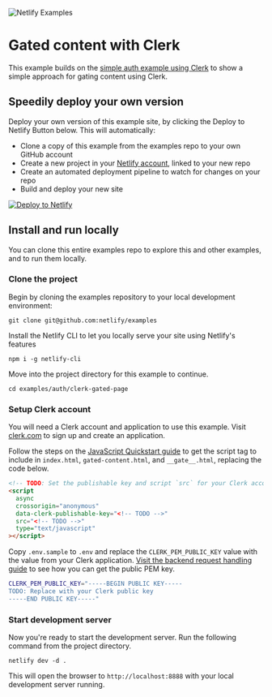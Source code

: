 ![Netlify Examples](https://github.com/netlify/examples/assets/5865/4145aa2f-b915-404f-af02-deacee24f7bf)

# Gated content with Clerk

This example builds on the [simple auth example using Clerk](https://github.com/netlify/examples/tree/main/examples/auth/clerk-js) to show a simple approach for gating content using Clerk.

## Speedily deploy your own version

Deploy your own version of this example site, by clicking the Deploy to Netlify Button below. This will automatically:

- Clone a copy of this example from the examples repo to your own GitHub account
- Create a new project in your [Netlify account](https://app.netlify.com/?utm_medium=social&utm_source=github&utm_campaign=deved&utm_content=netlify-examples), linked to your new repo
- Create an automated deployment pipeline to watch for changes on your repo
- Build and deploy your new site

[![Deploy to Netlify](https://www.netlify.com/img/deploy/button.svg)](https://app.netlify.com/start/deploy?repository=https://github.com/netlify/examples/&create_from_path=examples/auth/clerk-gated-page&utm_campaign=netlify-examples)

## Install and run locally

You can clone this entire examples repo to explore this and other examples, and to run them locally.

### Clone the project

Begin by cloning the examples repository to your local development environment:

    git clone git@github.com:netlify/examples

Install the Netlify CLI to let you locally serve your site using Netlify's features

    npm i -g netlify-cli

Move into the project directory for this example to continue.

    cd examples/auth/clerk-gated-page

### Setup Clerk account

You will need a Clerk account and application to use this example. Visit [clerk.com](https://clerk.com/) to sign up and create an application.

Follow the steps on the [JavaScript Quickstart guide](https://clerk.com/docs/quickstarts/javascript) to get the script tag to include in `index.html`, `gated-content.html`, and `__gate__.html`, replacing the code below.

```html
<!-- TODO: Set the publishable key and script `src` for your Clerk account -->
<script
  async
  crossorigin="anonymous"
  data-clerk-publishable-key="<!-- TODO -->"
  src="<!-- TODO -->"
  type="text/javascript"
></script>
```

Copy `.env.sample` to `.env` and replace the `CLERK_PEM_PUBLIC_KEY` value with the value from your Clerk application. [Visit the backend request handling guide](https://clerk.com/docs/backend-requests/handling/manual-jwt#get-your-instances-public-key) to see how you can get the public PEM key.

```bash
CLERK_PEM_PUBLIC_KEY="-----BEGIN PUBLIC KEY-----
TODO: Replace with your Clerk public key
-----END PUBLIC KEY-----"
```

### Start development server

Now you're ready to start the development server. Run the following command from the project directory.

    netlify dev -d .

This will open the browser to `http://localhost:8888` with your local development server running.
